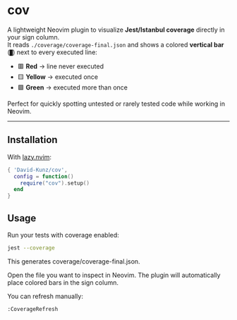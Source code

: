 # cov

A lightweight Neovim plugin to visualize **Jest/Istanbul coverage** directly in your sign column.  
It reads `./coverage/coverage-final.json` and shows a colored **vertical bar** (`█`) next to every executed line:

- 🟥 **Red** → line never executed  
- 🟨 **Yellow** → executed once  
- 🟩 **Green** → executed more than once  

Perfect for quickly spotting untested or rarely tested code while working in Neovim.

---

## Installation

With [lazy.nvim](https://github.com/folke/lazy.nvim):

```lua
{ 'David-Kunz/cov',
  config = function()
    require("cov").setup()
  end
}
```



## Usage

Run your tests with coverage enabled:

```bash
jest --coverage
```


This generates coverage/coverage-final.json.

Open the file you want to inspect in Neovim.
The plugin will automatically place colored bars in the sign column.

You can refresh manually:

```
:CoverageRefresh
```
